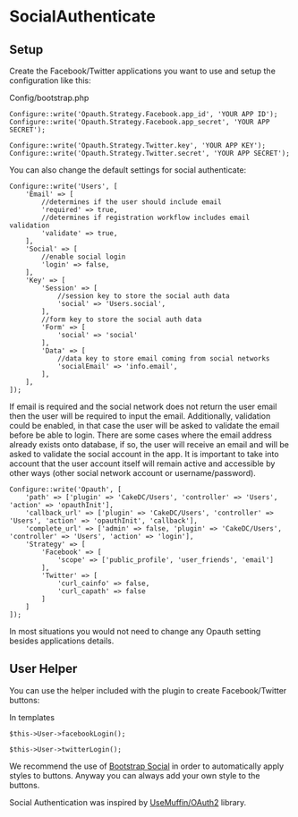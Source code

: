 SocialAuthenticate
=============

Setup
---------------------

Create the Facebook/Twitter applications you want to use and setup the configuration like this:

Config/bootstrap.php
```
Configure::write('Opauth.Strategy.Facebook.app_id', 'YOUR APP ID');
Configure::write('Opauth.Strategy.Facebook.app_secret', 'YOUR APP SECRET');

Configure::write('Opauth.Strategy.Twitter.key', 'YOUR APP KEY');
Configure::write('Opauth.Strategy.Twitter.secret', 'YOUR APP SECRET');
```

You can also change the default settings for social authenticate:

```
Configure::write('Users', [
    'Email' => [
        //determines if the user should include email
        'required' => true,
        //determines if registration workflow includes email validation
        'validate' => true,
    ],
    'Social' => [
        //enable social login
        'login' => false,
    ],
    'Key' => [
        'Session' => [
            //session key to store the social auth data
            'social' => 'Users.social',
        ],
        //form key to store the social auth data
        'Form' => [
            'social' => 'social'
        ],
        'Data' => [
            //data key to store email coming from social networks
            'socialEmail' => 'info.email',
        ],
    ],
]);
```

If email is required and the social network does not return the user email then the user will be required to input the email. Additionally, validation could be enabled, in that case the user will be asked to validate the email before be able to login. There are some cases where the email address already exists onto database, if so, the user will receive an email and will be asked to validate the social account in the app. It is important to take into account that the user account itself will remain active and accessible by other ways (other social network account or username/password).
```
Configure::write('Opauth', [
    'path' => ['plugin' => 'CakeDC/Users', 'controller' => 'Users', 'action' => 'opauthInit'],
    'callback_url' => ['plugin' => 'CakeDC/Users', 'controller' => 'Users', 'action' => 'opauthInit', 'callback'],
    'complete_url' => ['admin' => false, 'plugin' => 'CakeDC/Users', 'controller' => 'Users', 'action' => 'login'],
    'Strategy' => [
        'Facebook' => [
            'scope' => ['public_profile', 'user_friends', 'email']
        ],
        'Twitter' => [
            'curl_cainfo' => false,
            'curl_capath' => false
        ]
    ]
]);
```

In most situations you would not need to change any Opauth setting besides applications details.

User Helper
---------------------

You can use the helper included with the plugin to create Facebook/Twitter buttons:

In templates
```
$this->User->facebookLogin();

$this->User->twitterLogin();
```

We recommend the use of [Bootstrap Social](http://lipis.github.io/bootstrap-social/) in order to automatically apply styles to buttons. Anyway you can always add your own style to the buttons.

Social Authentication was inspired by [UseMuffin/OAuth2](https://github.com/UseMuffin/OAuth2) library.

